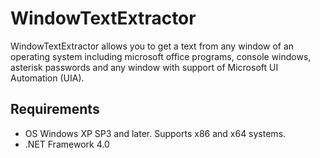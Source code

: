 WindowTextExtractor
=============

WindowTextExtractor allows you to get a text from any window of an operating system including microsoft office programs, console windows, asterisk passwords and any window with support of Microsoft UI Automation (UIA).

Requirements
--------------------

* OS Windows XP SP3 and later. Supports x86 and x64 systems.
* .NET Framework 4.0